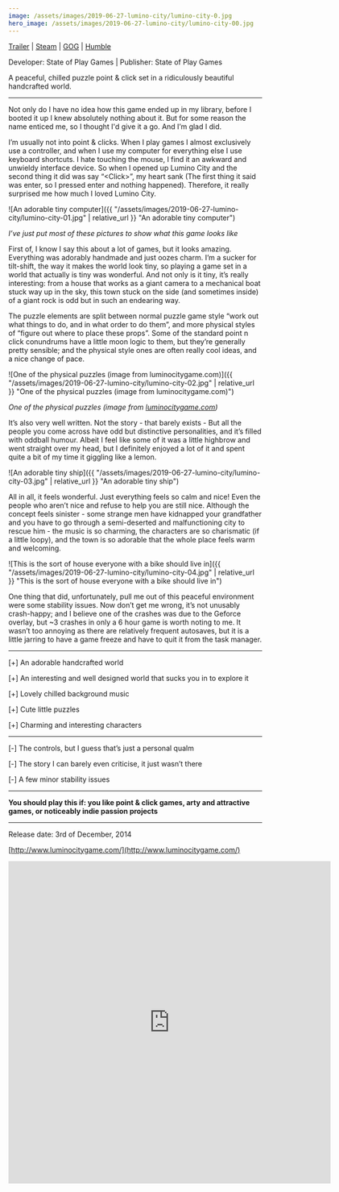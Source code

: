 ```yaml
---
image: /assets/images/2019-06-27-lumino-city/lumino-city-0.jpg
hero_image: /assets/images/2019-06-27-lumino-city/lumino-city-00.jpg
---
```


[Trailer](https://vimeo.com/97832046)  \|  [Steam](http://store.steampowered.com/app/205020/)  \|  [GOG](https://www.gog.com/game/lumino_city)  \| [Humble](https://www.humblebundle.com/store/lumino-city)

Developer: State of Play Games  \|  Publisher: State of Play Games

A peaceful, chilled puzzle point &amp; click set in a ridiculously beautiful handcrafted world.

<!--more-->

* * *

Not only do I have no idea how this game ended up in my library, before I booted it up I knew absolutely nothing about it. But for some reason the name enticed me, so I thought I'd give it a go. And I’m glad I did.

I’m usually not into point &amp; clicks. When I play games I almost exclusively use a controller, and when I use my computer for everything else I use keyboard shortcuts. I hate touching the mouse, I find it an awkward and unwieldy interface device. So when I opened up Lumino City and the second thing it did was say “&lt;Click&gt;”, my heart sank (The first thing it said was enter, so I pressed enter and nothing happened). Therefore, it really surprised me how much I loved Lumino City.

![An adorable tiny computer]({{ "/assets/images/2019-06-27-lumino-city/lumino-city-01.jpg" | relative_url }} "An adorable tiny computer")

_I’ve just put most of these pictures to show what this game looks like_

First of, I know I say this about a lot of games, but it looks amazing. Everything was adorably handmade and just oozes charm. I’m a sucker for tilt-shift, the way it makes the world look tiny, so playing a game set in a world that actually is tiny was wonderful. And not only is it tiny, it’s really interesting: from a house that works as a giant camera to a mechanical boat stuck way up in the sky, this town stuck on the side (and sometimes inside) of a giant rock is odd but in such an endearing way.

The puzzle elements are split between normal puzzle game style “work out what things to do, and in what order to do them”, and more physical styles of “figure out where to place these props”. Some of the standard point n click conundrums have a little moon logic to them, but they’re generally pretty sensible; and the physical style ones are often really cool ideas, and a nice change of pace.

![One of the physical puzzles (image from luminocitygame.com\)]({{ "/assets/images/2019-06-27-lumino-city/lumino-city-02.jpg" | relative_url }} "One of the physical puzzles (image from luminocitygame.com\)")

_One of the physical puzzles (image from [luminocitygame.com](http://www.luminocitygame.com/press/index.php#images))_

It’s also very well written. Not the story - that barely exists - But all the people you come across have odd but distinctive personalities, and it’s filled with oddball humour. Albeit I feel like some of it was a little highbrow and went straight over my head, but I definitely enjoyed a lot of it and spent quite a bit of my time it giggling like a lemon.

![An adorable tiny ship]({{ "/assets/images/2019-06-27-lumino-city/lumino-city-03.jpg" | relative_url }} "An adorable tiny ship")

All in all, it feels wonderful. Just everything feels so calm and nice! Even the people who aren’t nice and refuse to help you are still nice. Although the concept feels sinister - some strange men have kidnapped your grandfather and you have to go through a semi-deserted and malfunctioning city to rescue him - the music is so charming, the characters are so charismatic (if a little loopy), and the town is so adorable that the whole place feels warm and welcoming.

![This is the sort of house everyone with a bike should live in]({{ "/assets/images/2019-06-27-lumino-city/lumino-city-04.jpg" | relative_url }} "This is the sort of house everyone with a bike should live in")

One thing that did, unfortunately, pull me out of this peaceful environment were some stability issues. Now don’t get me wrong, it’s not unusably crash-happy; and I believe one of the crashes was due to the Geforce overlay, but ~3 crashes in only a 6 hour game is worth noting to me. It wasn’t too annoying as there are relatively frequent autosaves, but it is a little jarring to have a game freeze and have to quit it from the task manager.

* * *

[+] An adorable handcrafted world

[+] An interesting and well designed world that sucks you in to explore it

[+] Lovely chilled background music

[+] Cute little puzzles

[+] Charming and interesting characters

* * *

[-] The controls, but I guess that’s just a personal qualm

[-] The story I can barely even criticise, it just wasn’t there

[-] A few minor stability issues

* * *

**You should play this if: you like point &amp; click games, arty and attractive games, or noticeably indie passion projects**

* * *

Release date: 3rd of December, 2014

[http://www.luminocitygame.com/](http://www.luminocitygame.com/)

<iframe title="vimeo-player" src="https://player.vimeo.com/video/97832046" width="640" height="640" frameborder="0" allowfullscreen="allowfullscreen"></iframe>